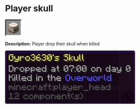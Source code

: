 # Player skull
![icon](../assets/icons/player_skull.png)

**Description:** Player drop their skull when killed

![skull tooltip](../assets/votes/skull_tooltip.png)